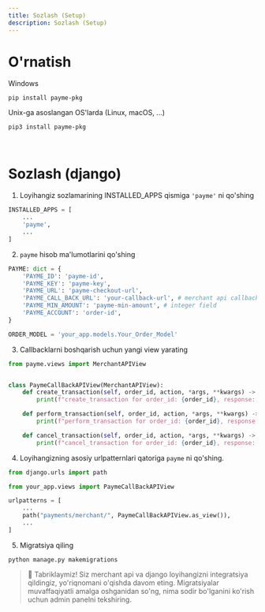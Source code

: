 ```yaml
---
title: Sozlash (Setup)
description: Sozlash (Setup)
---
```


# O'rnatish
Windows
```shell
pip install payme-pkg
```

Unix-ga asoslangan OS'larda (Linux, macOS, ...)
```shell
pip3 install payme-pkg
```
<br/>

# Sozlash (django)
1. Loyihangiz sozlamarining INSTALLED_APPS qismiga `'payme'` ni qo'shing
```python
INSTALLED_APPS = [
    ...
    'payme',
    ...
]
```

2. `payme` hisob ma'lumotlarini qo'shing
```python
PAYME: dict = {
    'PAYME_ID': 'payme-id',
    'PAYME_KEY': 'payme-key',
    'PAYME_URL': 'payme-checkout-url',
    'PAYME_CALL_BACK_URL': 'your-callback-url', # merchant api callback url
    'PAYME_MIN_AMOUNT': 'payme-min-amount', # integer field
    'PAYME_ACCOUNT': 'order-id',
}

ORDER_MODEL = 'your_app.models.Your_Order_Model'
```

3. Callbacklarni boshqarish uchun yangi view yarating
```python
from payme.views import MerchantAPIView


class PaymeCallBackAPIView(MerchantAPIView):
    def create_transaction(self, order_id, action, *args, **kwargs) -> None:
        print(f"create_transaction for order_id: {order_id}, response: {action}")

    def perform_transaction(self, order_id, action, *args, **kwargs) -> None:
        print(f"perform_transaction for order_id: {order_id}, response: {action}")

    def cancel_transaction(self, order_id, action, *args, **kwargs) -> None:
        print(f"cancel_transaction for order_id: {order_id}, response: {action}")
```

4. Loyihangizning asosiy urlpatternlari qatoriga `payme` ni qo'shing.
```python
from django.urls import path

from your_app.views import PaymeCallBackAPIView

urlpatterns = [
    ...
    path("payments/merchant/", PaymeCallBackAPIView.as_view()),
    ...
]
```

5. Migratsiya qiling
```shell
python manage.py makemigrations
```

> 🎉 Tabriklaymiz! Siz merchant api va django loyihangizni integratsiya qildingiz, yo'riqnomani o'qishda davom eting. Migratsiyalar muvaffaqiyatli amalga oshganidan so'ng, nima sodir bo'lganini ko'rish uchun admin panelni tekshiring.
